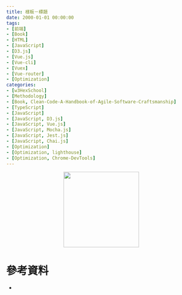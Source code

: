 ```yaml
---
title: 樣板－標題
date: 2000-01-01 00:00:00
tags:
- [前端]
- [Book]
- [HTML]
- [JavaScript]
- [D3.js]
- [Vue.js]
- [Vue-cli]
- [Vuex]
- [Vue-router]
- [Optimization]
categories: 
- [w3HexSchool]
- [Methodology]
- [Book, Clean-Code-A-Handbook-of-Agile-Software-Craftsmanship]
- [TypeScript]
- [JavaScript]
- [JavaScript, D3.js]
- [JavaScript, Vue.js]
- [JavaScript, Mocha.js]
- [JavaScript, Jest.js]
- [JavaScript, Chai.js]
- [Optimization]
- [Optimization, lighthouse]
- [Optimization, Chrome-DevTools]
---
```


<div style="display:flex;justify-content:center;">
  <img style="object-fit:cover;" src='/images/' width='200px' height='200px' />
</div>



# 參考資料

- []()
